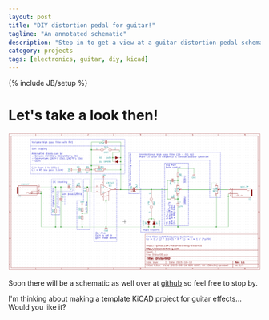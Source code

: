```yaml
---
layout: post
title: "DIY distortion pedal for guitar!"
tagline: "An annotated schematic"
description: "Step in to get a view at a guitar distortion pedal schematic"
category: projects
tags: [electronics, guitar, diy, kicad]
---
```

{% include JB/setup %}

# Let's take a look then!

![schematic](https://raw.githubusercontent.com/AlexanderBrevig/DistortOD/master/schematic.png)


Soon there will be a schematic as well over at [github](https://github.com/AlexanderBrevig/DistortOD) so feel free to stop by.

I'm thinking about making a template KiCAD project for guitar effects... Would you like it?

